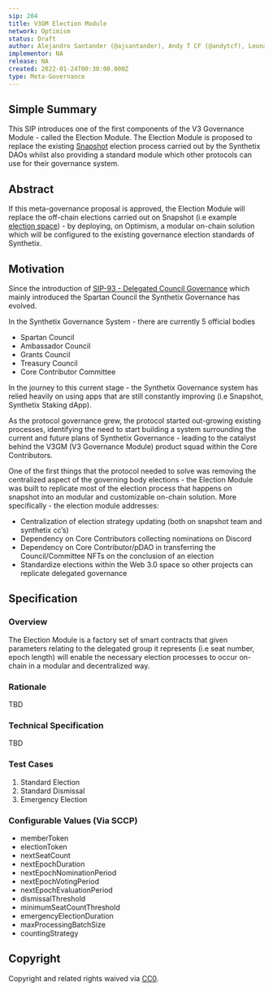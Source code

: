 ```yaml
---
sip: 204
title: V3GM Election Module
network: Optimism
status: Draft
author: Alejandro Santander (@ajsantander), Andy T CF (@andytcf), Leonardo Massazza (@leomassazza)
implementor: NA
release: NA
created: 2022-01-24T00:30:00.000Z
type: Meta-Governance
---
```


## Simple Summary

<!--"If you can't explain it simply, you don't understand it well enough." Simply describe the outcome the proposed changes intends to achieve. This should be non-technical and accessible to a casual community member.-->

This SIP introduces one of the first components of the V3 Governance Module - called the Election Module. The Election Module is proposed to replace the existing [Snapshot](https://docs.snapshot.org/) election process carried out by the Synthetix DAOs whilst also providing a standard module which other protocols can use for their governance system.

## Abstract

<!--A short (~200 word) description of the proposed change, the abstract should clearly describe the proposed change. This is what *will* be done if the SIP is implemented, not *why* it should be done or *how* it will be done. If the SIP proposes deploying a new contract, write, "We propose to deploy a new contract that will do x".-->

If this meta-governance proposal is approved, the Election Module will replace the off-chain elections carried out on Snapshot (i.e example [election space](https://snapshot.org/#/spartancouncil.eth)) - by deploying, on Optimism, a modular on-chain solution which will be configured to the existing governance election standards of Synthetix.

## Motivation

<!--This is the problem statement. This is the *why* of the SIP. It should clearly explain *why* the current state of the protocol is inadequate.  It is critical that you explain *why* the change is needed, if the SIP proposes changing how something is calculated, you must address *why* the current calculation is inaccurate or wrong. This is not the place to describe how the SIP will address the issue!-->

Since the introduction of [SIP-93 - Delegated Council Governance](https://sips.synthetix.io/sips/sip-93/) which mainly introduced the Spartan Council the Synthetix Governance has evolved.

In the Synthetix Governance System - there are currently 5 official bodies

- Spartan Council
- Ambassador Council
- Grants Council
- Treasury Council
- Core Contributor Committee

In the journey to this current stage - the Synthetix Governance system has relied heavily on using apps that are still constantly improving (i.e Snapshot, Synthetix Staking dApp).

As the protocol governance grew, the protocol started out-growing existing processes, identifying the need to start building a system surrounding the current and future plans of Synthetix Governance - leading to the catalyst behind the V3GM (V3 Governance Module) product squad within the Core Contributors.

One of the first things that the protocol needed to solve was removing the centralized aspect of the governing body elections - the Election Module was built to replicate most of the election process that happens on snapshot into an modular and customizable on-chain solution.
More specifically - the election module addresses:

- Centralization of election strategy updating (both on snapshot team and synthetix cc’s)
- Dependency on Core Contributors collecting nominations on Discord
- Dependency on Core Contributor/pDAO in transferring the Council/Committee NFTs on the conclusion of an election
- Standardize elections within the Web 3.0 space so other projects can replicate delegated governance

## Specification

<!--The specification should describe the syntax and semantics of any new feature, there are five sections
1. Overview
2. Rationale
3. Technical Specification
4. Test Cases
5. Configurable Values
-->

### Overview

<!--This is a high-level overview of *how* the SIP will solve the problem. The overview should clearly describe how the new feature will be implemented-->

The Election Module is a factory set of smart contracts that given parameters relating to the delegated group it represents (i.e seat number, epoch length) will enable the necessary election processes to occur on-chain in a modular and decentralized way.

### Rationale

<!--This is where you explain the reasoning behind how you propose to solve the problem. Why did you propose to implement the change in this way, what were the considerations and trade-offs? The rationale fleshes out what motivated the design and why particular design decisions were made. It should describe alternate designs that were considered and related work. The rationale may also provide evidence of consensus within the community, and should discuss important objections or concerns raised during discussion.-->

TBD

### Technical Specification

TBD

### Test Cases

1. Standard Election
2. Standard Dismissal
3. Emergency Election

### Configurable Values (Via SCCP)

<!--Please list all values configurable via SCCP under this implementation.-->

- memberToken
- electionToken
- nextSeatCount
- nextEpochDuration
- nextEpochNominationPeriod
- nextEpochVotingPeriod
- nextEpochEvaluationPeriod
- dismissalThreshold
- minimumSeatCountThreshold
- emergencyElectionDuration
- maxProcessingBatchSize
- countingStrategy

## Copyright

Copyright and related rights waived via [CC0](https://creativecommons.org/publicdomain/zero/1.0/).

